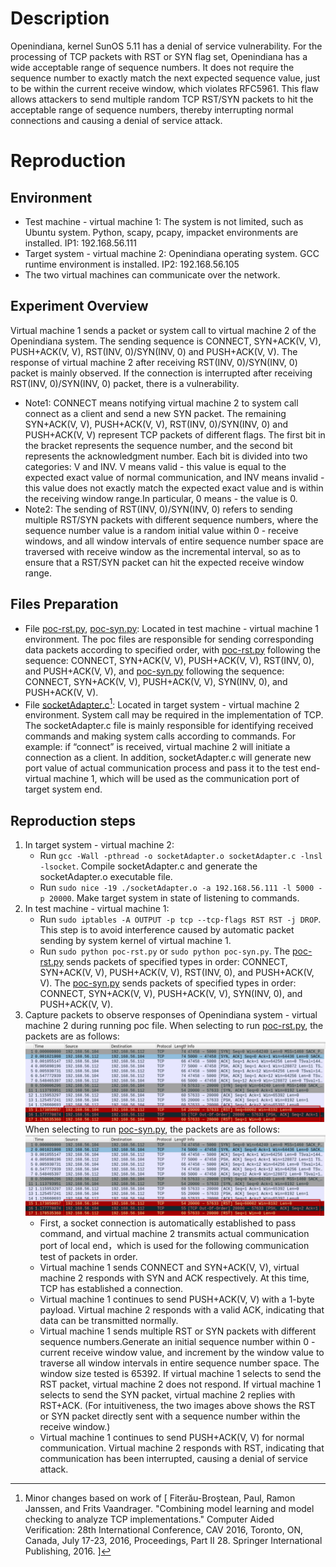 # Description
Openindiana, kernel SunOS 5.11 has a denial of service vulnerability. For the processing of TCP packets with RST or SYN flag set, Openindiana has a wide acceptable range of sequence numbers. It does not require the sequence number to exactly match the next expected sequence value, just to be within the current receive window, which violates RFC5961. This flaw allows attackers to send multiple random TCP RST/SYN packets to hit the acceptable range of sequence numbers, thereby interrupting normal connections and causing a denial of service attack.

# Reproduction
## Environment
* Test machine - virtual machine 1: The system is not limited, such as Ubuntu system. Python, scapy, pcapy, impacket environments are installed. IP1: 192.168.56.111 
* Target system - virtual machine 2: Openindiana operating system. GCC runtime environment is installed. IP2: 192.168.56.105 
* The two virtual machines can communicate over the network.

## Experiment Overview
Virtual machine 1 sends a packet or system call to virtual machine 2 of the Openindiana system. The sending sequence is CONNECT, SYN+ACK(V, V), PUSH+ACK(V, V), RST(INV, 0)/SYN(INV, 0) and PUSH+ACK(V, V). The response of virtual machine 2 after receiving RST(INV, 0)/SYN(INV, 0) packet is mainly observed. If the connection is interrupted after receiving RST(INV, 0)/SYN(INV, 0) packet, there is a vulnerability. 
* Note1: CONNECT means notifying virtual machine 2 to system call connect as a client and send a new SYN packet. The remaining SYN+ACK(V, V), PUSH+ACK(V, V), RST(INV, 0)/SYN(INV, 0) and PUSH+ACK(V, V) represent TCP packets of different flags. The first bit in the bracket represents the sequence number, and the second bit represents the acknowledgment number. Each bit is divided into two categories: V and INV. V means valid - this value is equal to the expected exact value of normal communication, and INV means invalid - this value does not exactly match the expected exact value and is within the receiving window range.In particular, 0 means - the value is 0.
* Note2: The sending of RST(INV, 0)/SYN(INV, 0) refers to sending multiple RST/SYN packets with different sequence numbers, where the sequence number value is a random initial value within 0 - receive windows, and  all window intervals of entire sequence number space are traversed with receive window as the incremental interval, so as to ensure that a RST/SYN packet can hit the expected receive window range.

## Files Preparation
* File [poc-rst.py](https://github.com/zq-star/TCP-Vuln-Report/blob/master/Openindiana%20minimal/tcp-rst-syn/poc-rst.py), [poc-syn.py](https://github.com/zq-star/TCP-Vuln-Report/blob/master/Openindiana%20minimal/tcp-rst-syn/poc-syn.py): Located in test machine - virtual machine 1 environment. The poc files are responsible for sending corresponding data packets according to specified order, with [poc-rst.py](https://github.com/zq-star/TCP-Vuln-Report/blob/master/Openindiana%20minimal/tcp-rst-syn/poc-rst.py) following the sequence: CONNECT, SYN+ACK(V, V), PUSH+ACK(V, V), RST(INV, 0), and PUSH+ACK(V, V), and [poc-syn.py](https://github.com/zq-star/TCP-Vuln-Report/blob/master/Openindiana%20minimal/tcp-rst-syn/poc-syn.py) following the sequence: CONNECT, SYN+ACK(V, V), PUSH+ACK(V, V), SYN(INV, 0), and PUSH+ACK(V, V). 
* File [socketAdapter.c](https://github.com/zq-star/TCP-Vuln-Report/blob/master/Openindiana%20minimal/SutAdapter/socketAdapter.c)[^socketAdapterCode]: Located in target system - virtual machine 2 environment. System call may be required in the implementation of TCP. The socketAdapter.c file is mainly responsible for identifying received commands and making system calls according to commands. For example: if “connect” is received, virtual machine 2 will initiate a connection as a client. In addition, socketAdapter.c will generate new port value of actual communication process and pass it to the test end-virtual machine 1, which will be used as the communication port of target system end.

## Reproduction steps
1. In target system - virtual machine 2:
   * Run `gcc -Wall -pthread -o socketAdapter.o socketAdapter.c -lnsl -lsocket`. Compile socketAdapter.c and generate the socketAdapter.o executable file. 
   * Run `sudo nice -19 ./socketAdapter.o -a 192.168.56.111 -l 5000 -p 20000`. Make target system in state of listening to commands.
2. In test machine - virtual machine 1:
   * Run `sudo iptables -A OUTPUT -p tcp --tcp-flags RST RST -j DROP`. This step is to avoid interference caused by automatic packet sending by system kernel of virtual machine 1.
   * Run `sudo python poc-rst.py` or `sudo python poc-syn.py`. The [poc-rst.py](https://github.com/zq-star/TCP-Vuln-Report/blob/master/Openindiana%20minimal/tcp-rst-syn/poc-rst.py) sends packets of specified types in order: CONNECT, SYN+ACK(V, V), PUSH+ACK(V, V), RST(INV, 0), and PUSH+ACK(V, V). The [poc-syn.py](https://github.com/zq-star/TCP-Vuln-Report/blob/master/Openindiana%20minimal/tcp-rst-syn/poc-syn.py) sends packets of specified types in order: CONNECT, SYN+ACK(V, V), PUSH+ACK(V, V), SYN(INV, 0), and PUSH+ACK(V, V).
3. Capture packets to observe responses of Openindiana system - virtual machine 2 during running poc file. When selecting to run [poc-rst.py](https://github.com/zq-star/TCP-Vuln-Report/blob/master/Openindiana%20minimal/tcp-rst-syn/poc-rst.py), the packets are as follows: 
![packets-rst](https://github.com/zq-star/TCP-Vuln-Report/blob/master/Omnios-r151046-5.11/pictures/tcp-rst-1.jpg) When selecting to run [poc-syn.py](https://github.com/zq-star/TCP-Vuln-Report/blob/master/Openindiana%20minimal/tcp-rst-syn/poc-syn.py), the packets are as follows: ![packets-syn](https://github.com/zq-star/TCP-Vuln-Report/blob/master/Omnios-r151046-5.11/pictures/tcp-rst-1.jpg)
   * First, a socket connection is automatically established to pass command, and virtual machine 2 transmits actual communication port of local end，which is used for the following communication test of packets in order.
   * Virtual machine 1 sends CONNECT and SYN+ACK(V, V), virtual machine 2 responds with SYN and ACK respectively. At this time, TCP has established a connection.
   * Virtual machine 1 continues to send PUSH+ACK(V, V) with a 1-byte payload. Virtual machine 2 responds with a valid ACK, indicating that data can be transmitted normally.
   * Virtual machine 1 sends multiple RST or SYN packets with different sequence numbers.Generate an initial sequence number within 0 - current receive window value, and increment by the window value to traverse all window intervals in entire sequence number space. The window size tested is 65392. If virtual machine 1 selects to send the RST packet, virtual machine 2 does not respond. If virtual machine 1 selects to send the SYN packet, virtual machine 2 replies with RST+ACK. (For intuitiveness, the two images above shows the RST or SYN packet directly sent with a sequence number within the receive window.)
   * Virtual machine 1 continues to send PUSH+ACK(V, V) for normal communication. Virtual machine 2 responds with RST, indicating that communication has been interrupted, causing a denial of service attack.
  
[^socketAdapterCode]: Minor changes based on work of [ Fiterău-Broştean, Paul, Ramon Janssen, and Frits Vaandrager. "Combining model learning and model checking to analyze TCP implementations." Computer Aided Verification: 28th International Conference, CAV 2016, Toronto, ON, Canada, July 17-23, 2016, Proceedings, Part II 28. Springer International Publishing, 2016. ]

